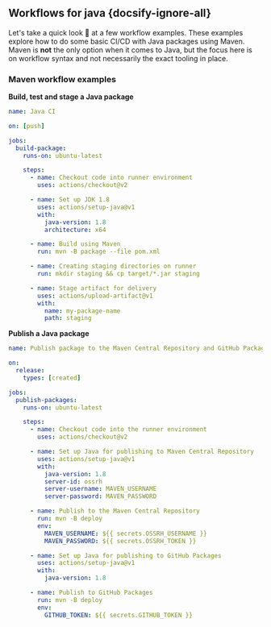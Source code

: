 ## Workflows for java {docsify-ignore-all}

Let's take a quick look 👀 at a few workflow examples. These examples explore how to do some basic CI/CD with Java packages using Maven. Maven is **not** the only option when it comes to Java, but the focus here is on workflow syntax and not necessarily the exact tooling in place.

### Maven workflow examples

**Build, test and stage a Java package**

```yaml
name: Java CI

on: [push]

jobs:
  build-package:
    runs-on: ubuntu-latest

    steps:
      - name: Checkout code into runner environment
        uses: actions/checkout@v2

      - name: Set up JDK 1.8
        uses: actions/setup-java@v1
        with:
          java-version: 1.8
          architecture: x64

      - name: Build using Maven
        run: mvn -B package --file pom.xml

      - name: Creating staging directories on runner
        run: mkdir staging && cp target/*.jar staging

      - name: Stage artifact for delivery
        uses: actions/upload-artifact@v1
        with:
          name: my-package-name
          path: staging
```

**Publish a Java package**

```yaml
name: Publish package to the Maven Central Repository and GitHub Packages

on:
  release:
    types: [created]

jobs:
  publish-packages:
    runs-on: ubuntu-latest

    steps:
      - name: Checkout code into the runner environment
        uses: actions/checkout@v2

      - name: Set up Java for publishing to Maven Central Repository
        uses: actions/setup-java@v1
        with:
          java-version: 1.8
          server-id: ossrh
          server-username: MAVEN_USERNAME
          server-password: MAVEN_PASSWORD

      - name: Publish to the Maven Central Repository
        run: mvn -B deploy
        env:
          MAVEN_USERNAME: ${{ secrets.OSSRH_USERNAME }}
          MAVEN_PASSWORD: ${{ secrets.OSSRH_TOKEN }}

      - name: Set up Java for publishing to GitHub Packages
        uses: actions/setup-java@v1
        with:
          java-version: 1.8

      - name: Publish to GitHub Packages
        run: mvn -B deploy
        env:
          GITHUB_TOKEN: ${{ secrets.GITHUB_TOKEN }}
```
